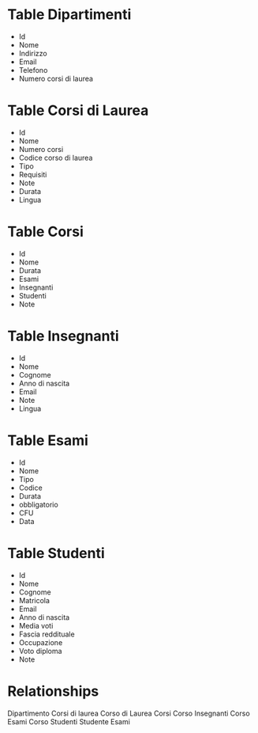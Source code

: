 # Table Dipartimenti
- Id
- Nome
- Indirizzo
- Email
- Telefono
- Numero corsi di laurea

# Table Corsi di Laurea
- Id
- Nome
- Numero corsi
- Codice corso di laurea
- Tipo
- Requisiti
- Note
- Durata
- Lingua

# Table Corsi
- Id
- Nome
- Durata
- Esami
- Insegnanti
- Studenti
- Note



# Table Insegnanti
- Id
- Nome
- Cognome
- Anno di nascita
- Email
- Note
- Lingua


# Table Esami
- Id
- Nome
- Tipo
- Codice
- Durata
- obbligatorio
- CFU
- Data


# Table Studenti
- Id
- Nome
- Cognome
- Matricola
- Email
- Anno di nascita
- Media voti
- Fascia reddituale
- Occupazione
- Voto diploma
- Note


# Relationships 

Dipartimento <oneToMany> Corsi di laurea 
Corso di Laurea <manyToMany> Corsi 
Corso <manyToMany> Insegnanti 
Corso <oneToMany> Esami
Corso <manyToMany> Studenti
Studente <manyToMany> Esami